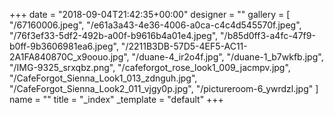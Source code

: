 +++
date = "2018-09-04T21:42:35+00:00"
designer = ""
gallery = [
  "/67160006.jpeg",
  "/e61a3a43-4e36-4006-a0ca-c4c4d545570f.jpeg",
  "/76f3ef33-5df2-492b-a00f-b9616b4a01e4.jpeg",
  "/b85d0ff3-a4fc-47f9-b0ff-9b3606981ea6.jpeg",
  "/2211B3DB-57D5-4EF5-AC11-2A1FA840870C_x9oouo.jpg",
  "/duane-4_ir2o4f.jpg",
  "/duane-1_b7wkfb.jpg",
  "/IMG-9325_srxqbz.png",
  "/cafeforgot_rose_look1_009_jacmpv.jpg",
  "/CafeForgot_Sienna_Look1_013_zdnguh.jpg",
  "/CafeForgot_Sienna_Look2_011_vjgy0p.jpg",
  "/pictureroom-6_ywrdzl.jpg"
]
name = ""
title = "_index"
_template = "default"
+++

